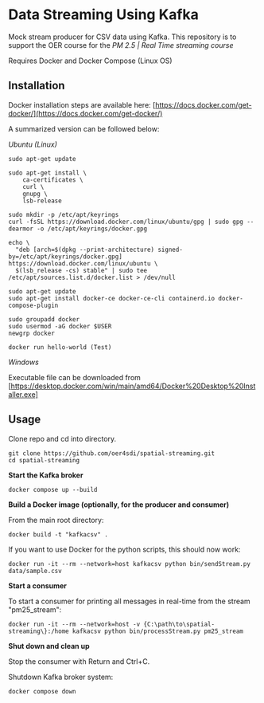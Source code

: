 Data Streaming Using Kafka
============

Mock stream producer for CSV data using Kafka. This repository is to support the OER course for the *PM 2.5 | Real Time streaming course*

Requires Docker and Docker Compose (Linux OS)

Installation
-------------------

Docker installation steps are available here: [https://docs.docker.com/get-docker/](https://docs.docker.com/get-docker/)

A summarized version can be followed below:

*Ubuntu (Linux)*

```
sudo apt-get update

sudo apt-get install \
    ca-certificates \
    curl \
    gnupg \
    lsb-release
    
sudo mkdir -p /etc/apt/keyrings
curl -fsSL https://download.docker.com/linux/ubuntu/gpg | sudo gpg --dearmor -o /etc/apt/keyrings/docker.gpg

echo \
  "deb [arch=$(dpkg --print-architecture) signed-by=/etc/apt/keyrings/docker.gpg] https://download.docker.com/linux/ubuntu \
  $(lsb_release -cs) stable" | sudo tee /etc/apt/sources.list.d/docker.list > /dev/null
  
sudo apt-get update
sudo apt-get install docker-ce docker-ce-cli containerd.io docker-compose-plugin

sudo groupadd docker
sudo usermod -aG docker $USER
newgrp docker

docker run hello-world (Test)

```

*Windows*

Executable file can be downloaded from [https://desktop.docker.com/win/main/amd64/Docker%20Desktop%20Installer.exe]


Usage
-------------------

Clone repo and cd into directory.

```
git clone https://github.com/oer4sdi/spatial-streaming.git
cd spatial-streaming
```

**Start the Kafka broker**

```
docker compose up --build
```

**Build a Docker image (optionally, for the producer and consumer)**

From the main root directory:

```
docker build -t "kafkacsv" .
```

If you want to use Docker for the python scripts, this should now work:

```
docker run -it --rm --network=host kafkacsv python bin/sendStream.py data/sample.csv
```

**Start a consumer**

To start a consumer for printing all messages in real-time from the stream "pm25_stream":

```
docker run -it --rm --network=host -v {C:\path\to\spatial-streaming\}:/home kafkacsv python bin/processStream.py pm25_stream
```

**Shut down and clean up**

Stop the consumer with Return and Ctrl+C.

Shutdown Kafka broker system:

```
docker compose down
```
